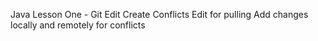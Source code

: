 Java Lesson One - Git
Edit
Create Conflicts
Edit for pulling
Add changes locally and remotely for conflicts